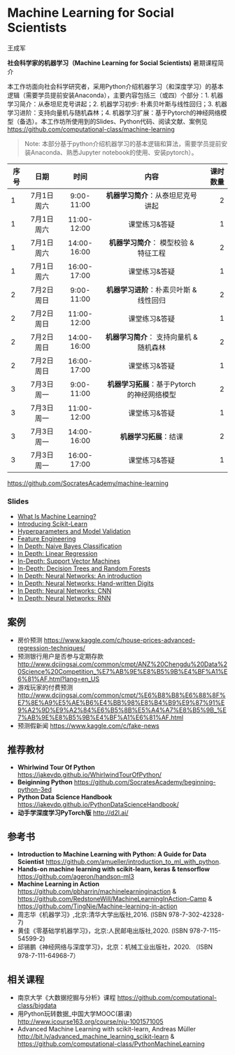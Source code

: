 # Machine Learning for Social Scientists

王成军

**社会科学家的机器学习（Machine Learning for Social Scientists)** 暑期课程简介

本工作坊面向社会科学研究者，采用Python介绍机器学习（和深度学习）的基本逻辑（需要学员提前安装Anaconda），主要内容包括三（或四）个部分：1. 机器学习简介：从泰坦尼克号讲起；2. 机器学习初步: 朴素贝叶斯与线性回归；3. 机器学习进阶：支持向量机与随机森林；4. 机器学习扩展：基于Pytorch的神经网络模型（备选）。本工作坊所使用到的Slides、Python代码、阅读文献、案例见 https://github.com/computational-class/machine-learning


> Note: 本部分基于python介绍机器学习的基本逻辑和算法，需要学员提前安装Anaconda、熟悉Jupyter notebook的使用、安装pytorch）。


| 序号          |  日期         |    时间   |内容        | 课时数量   |
| -------------|:-------------:|:-------------:|:-------------:|-----:|
| 1 | 7月1日 周六|	9:00-11:00 | **机器学习简介**：从泰坦尼克号讲起|2|
| 1 | 7月1日 周六|	11:00-12:00 | 课堂练习&答疑|1|
| 1 | 7月1日 周六|	14:00-16:00 | **机器学习简介**： 模型校验 & 特征工程|2|
| 1 | 7月1日 周六|	16:00-17:00 | 课堂练习&答疑|1|
| 2 | 7月2日 周日|	9:00-11:00 | **机器学习进阶**：朴素贝叶斯 & 线性回归|2|
| 2 | 7月2日 周日|	11:00-12:00 | 课堂练习&答疑|1|
| 2 | 7月2日 周日|	14:00-16:00 | **机器学习简介**： 支持向量机 & 随机森林|2|
| 2 | 7月2日 周日|	16:00-17:00 | 课堂练习&答疑|1|
| 3 | 7月3日 周一|	9:00-11:00 | **机器学习拓展**：基于Pytorch的神经网络模型|2|
| 3 | 7月3日 周一|	11:00-12:00 | 课堂练习&答疑|1|
| 3 | 7月3日 周一|	14:00-16:00 | **机器学习拓展**：结课|2|
| 3 | 7月3日 周一|	16:00-17:00 | 课堂练习&答疑|1|


https://github.com/SocratesAcademy/machine-learning

### Slides

- [What Is Machine Learning?](https://nbviewer.jupyter.org/github/computational-class/machine-learning/blob/master/06.01-What-Is-Machine-Learning.ipynb#/)
- [Introducing Scikit-Learn](https://nbviewer.jupyter.org/github/computational-class/machine-learning/blob/master/06.02-machine-learning-with-sklearn.ipynb#/)
- [Hyperparameters and Model Validation](https://nbviewer.jupyter.org/github/computational-class/machine-learning/blob/master/06.03-Hyperparameters-and-Model-Validation.ipynb#/)
- [Feature Engineering](https://nbviewer.jupyter.org/github/computational-class/machine-learning/blob/master/06.04-Feature-Engineering.ipynb#/)
- [In Depth: Naive Bayes Classification](https://nbviewer.jupyter.org/github/computational-class/machine-learning/blob/master/06.05-Naive-Bayes.ipynb#/)
- [In Depth: Linear Regression](https://nbviewer.jupyter.org/github/computational-class/machine-learning/blob/master/06.06-Linear-Regression.ipynb#/)
- [In-Depth: Support Vector Machines](https://nbviewer.jupyter.org/github/computational-class/machine-learning/blob/master/06.07-Support-Vector-Machines.ipynb#/)
- [In-Depth: Decision Trees and Random Forests](https://nbviewer.jupyter.org/github/computational-class/machine-learning/blob/master/06.08-Random-Forests.ipynb#/)
- [In Depth: Neural Networks: An introduction](https://nbviewer.jupyter.org/github/computational-class/machine-learning/blob/master/07.01-neural-network-intro.ipynb#/)
- [In Depth: Neural Networks: Hand-written Digits](https://nbviewer.jupyter.org/github/computational-class/machine-learning/blob/master/07.02-hand-written-digits.ipynb#/)
- [In Depth: Neural Networks: CNN](https://nbviewer.jupyter.org/github/computational-class/machine-learning/blob/master/07.03-CNN.ipynb#/)
- [In Depth: Neural Networks: RNN](https://nbviewer.jupyter.org/github/computational-class/machine-learning/blob/master/07.03-RNN.ipynb#/)

## 案例
- 房价预测 https://www.kaggle.com/c/house-prices-advanced-regression-techniques/
- 预测银行用户是否参与定期存款 http://www.dcjingsai.com/common/cmpt/ANZ%20Chengdu%20Data%20Science%20Competition_%E7%AB%9E%E8%B5%9B%E4%BF%A1%E6%81%AF.html?lang=en_US
- 游戏玩家的付费预测 http://www.dcjingsai.com/common/cmpt/%E6%B8%B8%E6%88%8F%E7%8E%A9%E5%AE%B6%E4%BB%98%E8%B4%B9%E9%87%91%E9%A2%9D%E9%A2%84%E6%B5%8B%E5%A4%A7%E8%B5%9B_%E7%AB%9E%E8%B5%9B%E4%BF%A1%E6%81%AF.html
- 预测假新闻 https://www.kaggle.com/c/fake-news

## 推荐教材

- **Whirlwind Tour Of Python** https://jakevdp.github.io/WhirlwindTourOfPython/
- **Beiginning Python** https://github.com/SocratesAcademy/beginning-python-3ed
- **Python Data Science Handbook** https://jakevdp.github.io/PythonDataScienceHandbook/
- **动手学深度学习PyTorch版** http://d2l.ai/
 

## 参考书
- **Introduction to Machine Learning with Python: A Guide for Data Scientist** https://github.com/amueller/introduction_to_ml_with_python.
- **Hands-on machine learning with scikit-learn, keras & tensorflow** https://github.com/ageron/handson-ml3
- **Machine Learning in Action** https://github.com/pbharrin/machinelearninginaction & https://github.com/RedstoneWill/MachineLearningInAction-Camp & https://github.com/TingNie/Machine-learning-in-action
- 周志华《机器学习》,北京:清华大学出版社,2016. (ISBN 978-7-302-42328-7)
- 黄佳《零基础学机器学习》，北京:人民邮电出版社,2020. (ISBN 978-7-115-54599-2)
- 邱锡鹏《神经网络与深度学习》，北京：机械工业出版社，2020. （ISBN 978-7-111-64968-7）


## 相关课程

- 南京大学《大数据挖掘与分析》课程  https://github.com/computational-class/bigdata
- 用Python玩转数据_中国大学MOOC(慕课) http://www.icourse163.org/course/nju-1001571005
- Advanced Machine Learning with scikit-learn, Andreas Müller http://bit.ly/advanced_machine_learning_scikit-learn & https://github.com/computational-class/PythonMachineLearning
